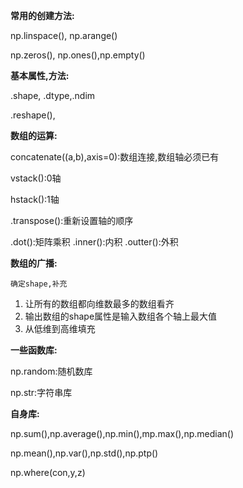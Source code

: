 **常用的创建方法:**

np.linspace(), np.arange()

np.zeros(), np.ones(),np.empty()

**基本属性,方法:**

.shape, .dtype,.ndim

.reshape(),  

**数组的运算:**

concatenate((a,b),axis=0):数组连接,数组轴必须已有

vstack():0轴

hstack():1轴

.transpose():重新设置轴的顺序

.dot():矩阵乘积   .inner():内积   .outter():外积

**数组的广播:**

 	确定shape,补充

1. 让所有的数组都向维数最多的数组看齐
2. 输出数组的shape属性是输入数组各个轴上最大值
3. 从低维到高维填充

**一些函数库:**

np.random:随机数库

np.str:字符串库

**自身库:**

np.sum(),np.average(),np.min(),mp.max(),np.median()

np.mean(),np.var(),np.std(),np.ptp()

np.where(con,y,z)